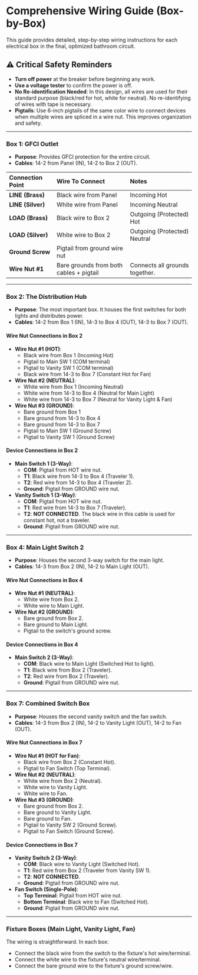 # Comprehensive Wiring Guide (Box-by-Box)

This guide provides detailed, step-by-step wiring instructions for each electrical box in the final, optimized bathroom circuit.

## ⚠️ Critical Safety Reminders
- **Turn off power** at the breaker before beginning any work.
- **Use a voltage tester** to confirm the power is off.
- **No Re-identification Needed**: In this design, all wires are used for their standard purpose (black/red for hot, white for neutral). No re-identifying of wires with tape is necessary.
- **Pigtails**: Use 6-inch pigtails of the same color wire to connect devices when multiple wires are spliced in a wire nut. This improves organization and safety.

---

### Box 1: GFCI Outlet
*   **Purpose**: Provides GFCI protection for the entire circuit.
*   **Cables**: 14-2 from Panel (IN), 14-2 to Box 2 (OUT).

| Connection Point | Wire To Connect                               | Notes                                     |
| :--------------- | :-------------------------------------------- | :---------------------------------------- |
| **LINE (Brass)** | Black wire from Panel                         | Incoming Hot                              |
| **LINE (Silver)**| White wire from Panel                         | Incoming Neutral                          |
| **LOAD (Brass)** | Black wire to Box 2                           | Outgoing (Protected) Hot                  |
| **LOAD (Silver)**| White wire to Box 2                           | Outgoing (Protected) Neutral              |
| **Ground Screw** | Pigtail from ground wire nut                  |                                           |
| **Wire Nut #1**  | Bare grounds from both cables + pigtail       | Connects all grounds together.            |

---

### Box 2: The Distribution Hub
*   **Purpose**: The most important box. It houses the first switches for both lights and distributes power.
*   **Cables**: 14-2 from Box 1 (IN), 14-3 to Box 4 (OUT), 14-3 to Box 7 (OUT).

#### Wire Nut Connections in Box 2
-   **Wire Nut #1 (HOT)**:
    -   Black wire from Box 1 (Incoming Hot)
    -   Pigtail to Main SW 1 (COM terminal)
    -   Pigtail to Vanity SW 1 (COM terminal)
    -   Black wire from 14-3 to Box 7 (Constant Hot for Fan)
-   **Wire Nut #2 (NEUTRAL)**:
    -   White wire from Box 1 (Incoming Neutral)
    -   White wire from 14-3 to Box 4 (Neutral for Main Light)
    -   White wire from 14-3 to Box 7 (Neutral for Vanity Light & Fan)
-   **Wire Nut #3 (GROUND)**:
    -   Bare ground from Box 1
    -   Bare ground from 14-3 to Box 4
    -   Bare ground from 14-3 to Box 7
    -   Pigtail to Main SW 1 (Ground Screw)
    -   Pigtail to Vanity SW 1 (Ground Screw)

#### Device Connections in Box 2
-   **Main Switch 1 (3-Way)**:
    -   **COM**: Pigtail from HOT wire nut.
    -   **T1**: Black wire from 14-3 to Box 4 (Traveler 1).
    -   **T2**: Red wire from 14-3 to Box 4 (Traveler 2).
    -   **Ground**: Pigtail from GROUND wire nut.
-   **Vanity Switch 1 (3-Way)**:
    -   **COM**: Pigtail from HOT wire nut.
    -   **T1**: Red wire from 14-3 to Box 7 (Traveler).
    -   **T2**: **NOT CONNECTED**. The black wire in this cable is used for constant hot, not a traveler.
    -   **Ground**: Pigtail from GROUND wire nut.

---

### Box 4: Main Light Switch 2
*   **Purpose**: Houses the second 3-way switch for the main light.
*   **Cables**: 14-3 from Box 2 (IN), 14-2 to Main Light (OUT).

#### Wire Nut Connections in Box 4
-   **Wire Nut #1 (NEUTRAL)**:
    -   White wire from Box 2.
    -   White wire to Main Light.
-   **Wire Nut #2 (GROUND)**:
    -   Bare ground from Box 2.
    -   Bare ground to Main Light.
    -   Pigtail to the switch's ground screw.

#### Device Connections in Box 4
-   **Main Switch 2 (3-Way)**:
    -   **COM**: Black wire to Main Light (Switched Hot to light).
    -   **T1**: Black wire from Box 2 (Traveler).
    -   **T2**: Red wire from Box 2 (Traveler).
    -   **Ground**: Pigtail from GROUND wire nut.

---

### Box 7: Combined Switch Box
*   **Purpose**: Houses the second vanity switch and the fan switch.
*   **Cables**: 14-3 from Box 2 (IN), 14-2 to Vanity Light (OUT), 14-2 to Fan (OUT).

#### Wire Nut Connections in Box 7
-   **Wire Nut #1 (HOT for Fan)**:
    -   Black wire from Box 2 (Constant Hot).
    -   Pigtail to Fan Switch (Top Terminal).
-   **Wire Nut #2 (NEUTRAL)**:
    -   White wire from Box 2 (Neutral).
    -   White wire to Vanity Light.
    -   White wire to Fan.
-   **Wire Nut #3 (GROUND)**:
    -   Bare ground from Box 2.
    -   Bare ground to Vanity Light.
    -   Bare ground to Fan.
    -   Pigtail to Vanity SW 2 (Ground Screw).
    -   Pigtail to Fan Switch (Ground Screw).

#### Device Connections in Box 7
-   **Vanity Switch 2 (3-Way)**:
    -   **COM**: Black wire to Vanity Light (Switched Hot).
    -   **T1**: Red wire from Box 2 (Traveler from Vanity SW 1).
    -   **T2**: **NOT CONNECTED**.
    -   **Ground**: Pigtail from GROUND wire nut.
-   **Fan Switch (Single-Pole)**:
    -   **Top Terminal**: Pigtail from HOT wire nut.
    -   **Bottom Terminal**: Black wire to Fan (Switched Hot).
    -   **Ground**: Pigtail from GROUND wire nut.

---

### Fixture Boxes (Main Light, Vanity Light, Fan)
The wiring is straightforward. In each box:
-   Connect the black wire from the switch to the fixture's hot wire/terminal.
-   Connect the white wire to the fixture's neutral wire/terminal.
-   Connect the bare ground wire to the fixture's ground screw/wire.
